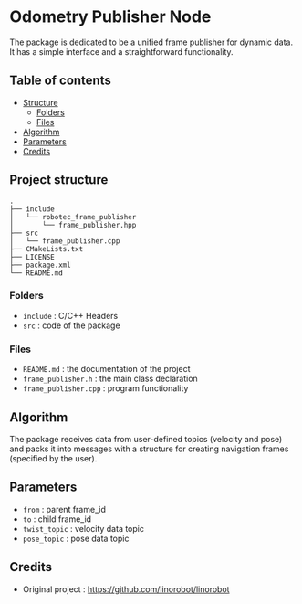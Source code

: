 # Odometry Publisher Node
The package is dedicated to be a unified frame publisher for dynamic data. It has a simple interface and a straightforward functionality.

## Table of contents
* [Structure](#project_structure)
    * [Folders](#folders)
    * [Files](#files)
* [Algorithm](#algorithm)
* [Parameters](#parameters)
* [Credits](#credits)

## Project structure
```
.
├── include
│   └── robotec_frame_publisher
│       └── frame_publisher.hpp
├── src
│   └── frame_publisher.cpp
├── CMakeLists.txt
├── LICENSE
├── package.xml
└── README.md
```

### Folders
* `include` : C/C++ Headers
* `src` : code of the package

### Files
* `README.md` : the documentation of the project
* `frame_publisher.h` : the main class declaration
* `frame_publisher.cpp` : program functionality

## Algorithm
The package receives data from user-defined topics (velocity and pose) and packs it into messages with a structure for creating navigation frames (specified by the user).

## Parameters
* `from` : parent frame_id
* `to` : child frame_id
* `twist_topic` : velocity data topic
* `pose_topic` : pose data topic

## Credits
* Original project : https://github.com/linorobot/linorobot
